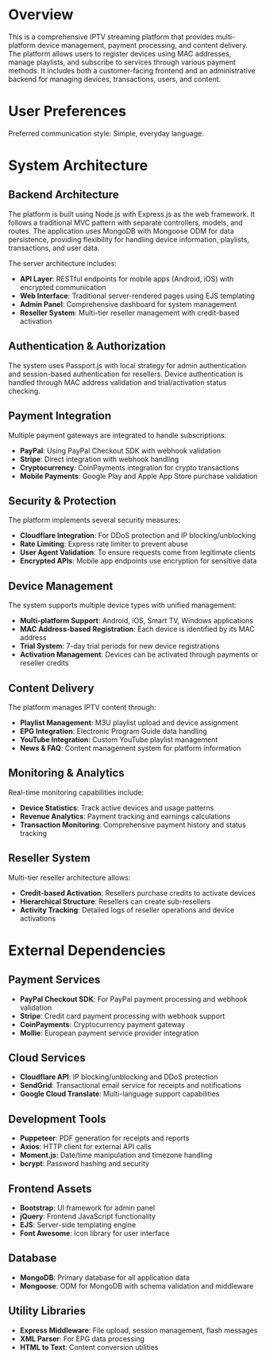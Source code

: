 # Overview

This is a comprehensive IPTV streaming platform that provides multi-platform device management, payment processing, and content delivery. The platform allows users to register devices using MAC addresses, manage playlists, and subscribe to services through various payment methods. It includes both a customer-facing frontend and an administrative backend for managing devices, transactions, users, and content.

# User Preferences

Preferred communication style: Simple, everyday language.

# System Architecture

## Backend Architecture
The platform is built using Node.js with Express.js as the web framework. It follows a traditional MVC pattern with separate controllers, models, and routes. The application uses MongoDB with Mongoose ODM for data persistence, providing flexibility for handling device information, playlists, transactions, and user data.

The server architecture includes:
- **API Layer**: RESTful endpoints for mobile apps (Android, iOS) with encrypted communication
- **Web Interface**: Traditional server-rendered pages using EJS templating
- **Admin Panel**: Comprehensive dashboard for system management
- **Reseller System**: Multi-tier reseller management with credit-based activation

## Authentication & Authorization
The system uses Passport.js with local strategy for admin authentication and session-based authentication for resellers. Device authentication is handled through MAC address validation and trial/activation status checking.

## Payment Integration
Multiple payment gateways are integrated to handle subscriptions:
- **PayPal**: Using PayPal Checkout SDK with webhook validation
- **Stripe**: Direct integration with webhook handling
- **Cryptocurrency**: CoinPayments integration for crypto transactions
- **Mobile Payments**: Google Play and Apple App Store purchase validation

## Security & Protection
The platform implements several security measures:
- **Cloudflare Integration**: For DDoS protection and IP blocking/unblocking
- **Rate Limiting**: Express rate limiter to prevent abuse
- **User Agent Validation**: To ensure requests come from legitimate clients
- **Encrypted APIs**: Mobile app endpoints use encryption for sensitive data

## Device Management
The system supports multiple device types with unified management:
- **Multi-platform Support**: Android, iOS, Smart TV, Windows applications
- **MAC Address-based Registration**: Each device is identified by its MAC address
- **Trial System**: 7-day trial periods for new device registrations
- **Activation Management**: Devices can be activated through payments or reseller credits

## Content Delivery
The platform manages IPTV content through:
- **Playlist Management**: M3U playlist upload and device assignment
- **EPG Integration**: Electronic Program Guide data handling
- **YouTube Integration**: Custom YouTube playlist management
- **News & FAQ**: Content management system for platform information

## Monitoring & Analytics
Real-time monitoring capabilities include:
- **Device Statistics**: Track active devices and usage patterns
- **Revenue Analytics**: Payment tracking and earnings calculations
- **Transaction Monitoring**: Comprehensive payment history and status tracking

## Reseller System
Multi-tier reseller architecture allows:
- **Credit-based Activation**: Resellers purchase credits to activate devices
- **Hierarchical Structure**: Resellers can create sub-resellers
- **Activity Tracking**: Detailed logs of reseller operations and device activations

# External Dependencies

## Payment Services
- **PayPal Checkout SDK**: For PayPal payment processing and webhook validation
- **Stripe**: Credit card payment processing with webhook support
- **CoinPayments**: Cryptocurrency payment gateway
- **Mollie**: European payment service provider integration

## Cloud Services
- **Cloudflare API**: IP blocking/unblocking and DDoS protection
- **SendGrid**: Transactional email service for receipts and notifications
- **Google Cloud Translate**: Multi-language support capabilities

## Development Tools
- **Puppeteer**: PDF generation for receipts and reports
- **Axios**: HTTP client for external API calls
- **Moment.js**: Date/time manipulation and timezone handling
- **bcrypt**: Password hashing and security

## Frontend Assets
- **Bootstrap**: UI framework for admin panel
- **jQuery**: Frontend JavaScript functionality
- **EJS**: Server-side templating engine
- **Font Awesome**: Icon library for user interface

## Database
- **MongoDB**: Primary database for all application data
- **Mongoose**: ODM for MongoDB with schema validation and middleware

## Utility Libraries
- **Express Middleware**: File upload, session management, flash messages
- **XML Parser**: For EPG data processing
- **HTML to Text**: Content conversion utilities